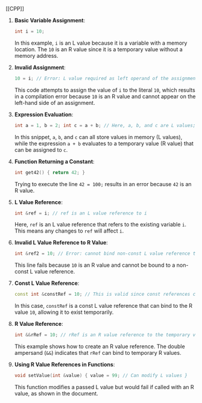 [[CPP]]

1. **Basic Variable Assignment**:
    ```cpp
    int i = 10;
    ```
    In this example, `i` is an L value because it is a variable with a memory location. The `10` is an R value since it is a temporary value without a memory address.
    
2. **Invalid Assignment**:
    ```cpp
    10 = i; // Error: L value required as left operand of the assignment
    ```
    This code attempts to assign the value of `i` to the literal `10`, which results in a compilation error because `10` is an R value and cannot appear on the left-hand side of an assignment.
    
3. **Expression Evaluation**:
    
    ```cpp
    int a = 1, b = 2; int c = a + b; // Here, a, b, and c are L values; (a + b) is an R value
    ```
    In this snippet, `a`, `b`, and `c` can all store values in memory (L values), while the expression `a + b` evaluates to a temporary value (R value) that can be assigned to `c`.
    
4. **Function Returning a Constant**:
    
    ```cpp
    int get42() { return 42; }
    ```
    Trying to execute the line `42 = 100;` results in an error because `42` is an R value.
    
5. **L Value Reference**:
    
    ```cpp
    int &ref = i; // ref is an L value reference to i
    ```
    Here, `ref` is an L value reference that refers to the existing variable `i`. This means any changes to `ref` will affect `i`.
    
6. **Invalid L Value Reference to R Value**:
    
    ```cpp
    int &ref2 = 10; // Error: cannot bind non-const L value reference to an R value
    ```
    This line fails because `10` is an R value and cannot be bound to a non-const L value reference.
    
7. **Const L Value Reference**:
    
    ```cpp
    const int &constRef = 10; // This is valid since const references can bind to R values
    ```
    In this case, `constRef` is a const L value reference that can bind to the R value `10`, allowing it to exist temporarily.
    
8. **R Value Reference**:
    
    ```cpp
    int &&rRef = 10; // rRef is an R value reference to the temporary value 10
    ```
    This example shows how to create an R value reference. The double ampersand (`&&`) indicates that `rRef` can bind to temporary R values.
    
9. **Using R Value References in Functions**:
    
    ```cpp
    void setValue(int &value) { value = 99; // Can modify L values }
    ```
    This function modifies a passed L value but would fail if called with an R value, as shown in the document.